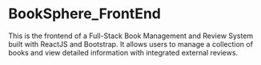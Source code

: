# BookSphere_FrontEnd
This is the frontend of a Full-Stack Book Management and Review System built with ReactJS and Bootstrap. It allows users to manage a collection of books and view detailed information with integrated external reviews.
